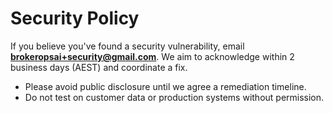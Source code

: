 # Security Policy

If you believe you've found a security vulnerability, email **brokeropsai+security@gmail.com**.
We aim to acknowledge within 2 business days (AEST) and coordinate a fix.

- Please avoid public disclosure until we agree a remediation timeline.
- Do not test on customer data or production systems without permission.
